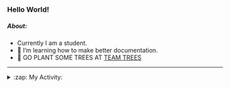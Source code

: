 ### Hello World!

##### About:
- Currently I am a student.
- 🌱 I’m learning how to make better documentation.
- 🌱 GO PLANT SOME TREES AT [TEAM TREES](https://teamtrees.org/)

---
<details>
  <summary>:zap: My Activity:</summary>
  
<!--START_SECTION:waka-->
![Code Time](http://img.shields.io/badge/Code%20Time-999%20hrs-blue)

**I'm a Night 🦉** 

```text
🌞 Morning    92 commits     ███░░░░░░░░░░░░░░░░░░░░░░   13.37% 
🌆 Daytime    153 commits    █████░░░░░░░░░░░░░░░░░░░░   22.24% 
🌃 Evening    212 commits    ███████░░░░░░░░░░░░░░░░░░   30.81% 
🌙 Night      231 commits    ████████░░░░░░░░░░░░░░░░░   33.58%

```
📅 **I'm Most Productive on Tuesday** 

```text
Monday       105 commits    ███░░░░░░░░░░░░░░░░░░░░░░   15.26% 
Tuesday      133 commits    ████░░░░░░░░░░░░░░░░░░░░░   19.33% 
Wednesday    71 commits     ██░░░░░░░░░░░░░░░░░░░░░░░   10.32% 
Thursday     98 commits     ███░░░░░░░░░░░░░░░░░░░░░░   14.24% 
Friday       97 commits     ███░░░░░░░░░░░░░░░░░░░░░░   14.1% 
Saturday     76 commits     ██░░░░░░░░░░░░░░░░░░░░░░░   11.05% 
Sunday       108 commits    ████░░░░░░░░░░░░░░░░░░░░░   15.7%

```


📊 **This Week I Spent My Time On** 

```text
🔥 Editors: 
VS Code                  8 hrs 8 mins        █████████████████████████   100.0%

🐱‍💻 Projects: 
CSF22                    5 hrs 19 mins       ████████████████░░░░░░░░░   65.43% 
PraiseDemo               2 hrs 12 mins       ██████░░░░░░░░░░░░░░░░░░░   27.15% 
praise-demo              36 mins             █░░░░░░░░░░░░░░░░░░░░░░░░   7.39% 
homebrew                 0 secs              ░░░░░░░░░░░░░░░░░░░░░░░░░   0.03%

```


 Last Updated on 17/01/2023 04:04:34 UTC
<!--END_SECTION:waka-->
</details>
